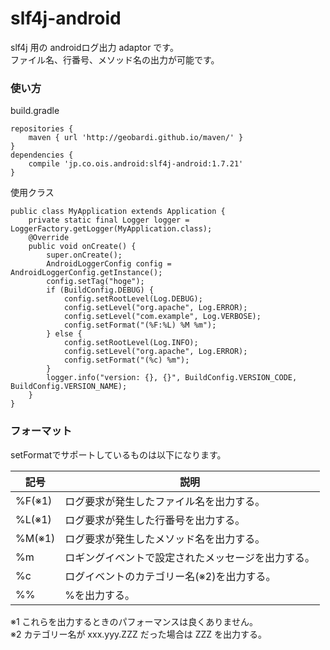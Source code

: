 # slf4j-android
slf4j 用の androidログ出力 adaptor です。  
ファイル名、行番号、メソッド名の出力が可能です。

### 使い方
build.gradle
```
repositories {
    maven { url 'http://geobardi.github.io/maven/' }
}
dependencies {
    compile 'jp.co.ois.android:slf4j-android:1.7.21'
}
```

使用クラス
```
public class MyApplication extends Application {
    private static final Logger logger = LoggerFactory.getLogger(MyApplication.class);
    @Override
    public void onCreate() {
        super.onCreate();
        AndroidLoggerConfig config = AndroidLoggerConfig.getInstance();
        config.setTag("hoge");
        if (BuildConfig.DEBUG) {
            config.setRootLevel(Log.DEBUG);
            config.setLevel("org.apache", Log.ERROR);
            config.setLevel("com.example", Log.VERBOSE);
            config.setFormat("(%F:%L) %M %m");
        } else {
            config.setRootLevel(Log.INFO);
            config.setLevel("org.apache", Log.ERROR);
            config.setFormat("(%c) %m");
        }
        logger.info("version: {}, {}", BuildConfig.VERSION_CODE, BuildConfig.VERSION_NAME);
    }
}
```

### フォーマット
setFormatでサポートしているものは以下になります。

| 記号 | 説明 |
| --- | --- |
| %F(※1) | ログ要求が発生したファイル名を出力する。 |
| %L(※1) | ログ要求が発生した行番号を出力する。 |
| %M(※1) | ログ要求が発生したメソッド名を出力する。 |
| %m | ロギングイベントで設定されたメッセージを出力する。 |
| %c | ログイベントのカテゴリー名(※2)を出力する。 |
| %% | %を出力する。 |

※1 これらを出力するときのパフォーマンスは良くありません。  
※2 カテゴリー名が xxx.yyy.ZZZ だった場合は ZZZ を出力する。

